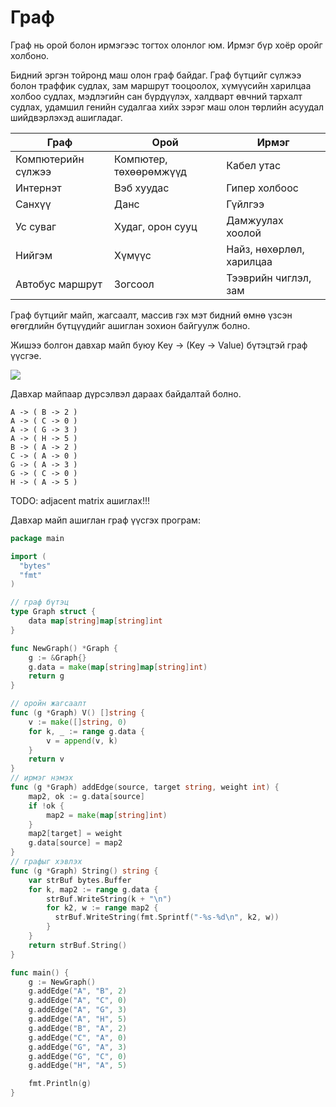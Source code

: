 # Граф

Граф нь орой болон ирмэгээс тогтох олонлог юм. Ирмэг бүр хоёр оройг холбоно.

Бидний эргэн тойронд маш олон граф байдаг. Граф бүтцийг сүлжээ болон траффик судлах, зам маршрут тооцоолох, хүмүүсийн харилцаа холбоо судлах, мэдлэгийн сан бүрдүүлэх, халдварт өвчний тархалт судлах, удамшил генийн судалгаа хийх зэрэг маш олон төрлийн асуудал шийдвэрлэхэд ашигладаг.

| Граф | Орой | Ирмэг |
| --- | --- | --- |
| Компютерийн сүлжээ | Компютер, төхөөрөмжүүд | Кабел утас |
| Интернэт | Вэб хуудас | Гипер холбоос |
| Санхүү | Данс | Гүйлгээ |
| Ус суваг | Худаг, орон сууц | Дамжуулах хоолой |
| Нийгэм | Хүмүүс | Найз, нөхөрлөл, харилцаа |
| Автобус маршрут | Зогсоол | Тээврийн чиглэл, зам |


Граф бүтцийг майп, жагсаалт, массив гэх мэт бидний өмнө үзсэн өгөгдлийн бүтцүүдийг ашиглан зохион байгуулж болно.

Жишээ болгон давхар майп буюу Key → \(Key → Value\) бүтэцтэй граф үүсгэе.

![](res/graph_sample.svg)

Давхар майпаар дүрсэлвэл дараах байдалтай болно.

```
A -> ( B -> 2 )
A -> ( C -> 0 )
A -> ( G -> 3 )
A -> ( H -> 5 )
B -> ( A -> 2 )
C -> ( A -> 0 )
G -> ( A -> 3 )
G -> ( C -> 0 )
H -> ( A -> 5 )
```

 TODO: adjacent matrix ашиглах!!!

Давхар майп ашиглан граф үүсгэх програм:

```go
package main

import (
  "bytes"
  "fmt"
)

// граф бүтэц
type Graph struct {
    data map[string]map[string]int
}

func NewGraph() *Graph {
    g := &Graph{}
    g.data = make(map[string]map[string]int)
    return g
}

// оройн жагсаалт
func (g *Graph) V() []string {
    v := make([]string, 0)
    for k, _ := range g.data {
        v = append(v, k)
    }
    return v
}
// ирмэг нэмэх
func (g *Graph) addEdge(source, target string, weight int) {
    map2, ok := g.data[source]
    if !ok {
        map2 = make(map[string]int)
    }
    map2[target] = weight
    g.data[source] = map2
}
// графыг хэвлэх
func (g *Graph) String() string {
    var strBuf bytes.Buffer
    for k, map2 := range g.data {
        strBuf.WriteString(k + "\n")
        for k2, w := range map2 {
          strBuf.WriteString(fmt.Sprintf("-%s-%d\n", k2, w))
        }
    }
    return strBuf.String()
}

func main() {
    g := NewGraph()
    g.addEdge("A", "B", 2)
    g.addEdge("A", "C", 0)
    g.addEdge("A", "G", 3)
    g.addEdge("A", "H", 5)
    g.addEdge("B", "A", 2)
    g.addEdge("C", "A", 0)
    g.addEdge("G", "A", 3)
    g.addEdge("G", "C", 0)
    g.addEdge("H", "A", 5)

    fmt.Println(g)
}
```



